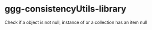 # ggg-consistencyUtils-library
Check if a object is not null, instance of or a collection has an item null 
